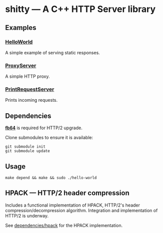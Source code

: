 # shitty — A C++ HTTP Server library

## Examples

### [HelloWorld](HelloWorld.cpp)

A simple example of serving static responses.

### [ProxyServer](ProxyServer.cpp)

A simple HTTP proxy.

### [PrintRequestServer](PrintRequestServer.cpp)

Prints incoming requests.

## Dependencies

[**fb64**](https://github.com/tedjp/fb64) is required for HTTP/2 upgrade.

Clone submodules to ensure it is available:

    git submodule init
    git submodule update

## Usage

    make depend && make && sudo ./hello-world

## HPACK — HTTP/2 header compression

Includes a functional implementation of HPACK, HTTP/2's header
compression/decompression algorithm. Integration and implementation of HTTP/2 is
underway.

See [dependencies/hpack](dependencies/hpack) for the HPACK implementation.
